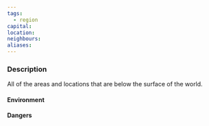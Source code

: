 ```yaml
---
tags:
  - region
capital:
location: 
neighbours: 
aliases:
---
```


### Description

All of the areas and locations that are below the surface of the world.

#### Environment

#### Dangers
